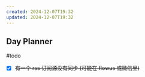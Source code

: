 ```yaml
---
created: 2024-12-07T19:32
updated: 2024-12-07T19:32
---
```

## Day Planner
#todo 
- [x] ~~有一个 rss 订阅源没有同步 (可能在 flowus 或微信里)~~
